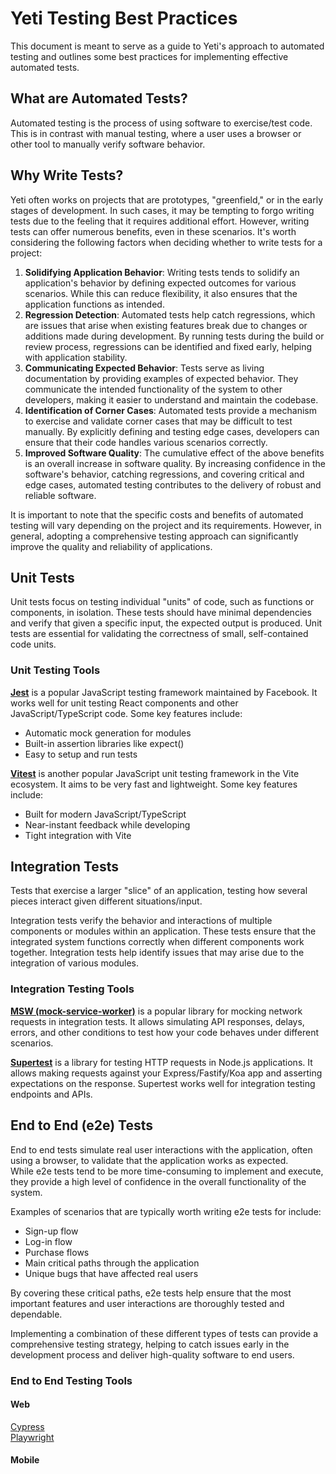 # Yeti Testing Best Practices

This document is meant to serve as a guide to Yeti's approach to automated testing and outlines some best practices for implementing effective automated tests.

## What are Automated Tests?

Automated testing is the process of using software to exercise/test code. This is in contrast with manual testing, where a user uses a browser or other tool to manually verify software behavior.

## Why Write Tests?

Yeti often works on projects that are prototypes, "greenfield," or in the early stages of development. In such cases, it may be tempting to forgo writing tests due to the feeling that it requires additional effort. However, writing tests can offer numerous benefits, even in these scenarios. It's worth considering the following factors when deciding whether to write tests for a project:

1. **Solidifying Application Behavior**: Writing tests tends to solidify an application's behavior by defining expected outcomes for various scenarios. While this can reduce flexibility, it also ensures that the application functions as intended.
2. **Regression Detection**: Automated tests help catch regressions, which are issues that arise when existing features break due to changes or additions made during development. By running tests during the build or review process, regressions can be identified and fixed early, helping with application stability.
3. **Communicating Expected Behavior**: Tests serve as living documentation by providing examples of expected behavior. They communicate the intended functionality of the system to other developers, making it easier to understand and maintain the codebase.
4. **Identification of Corner Cases**: Automated tests provide a mechanism to exercise and validate corner cases that may be difficult to test manually. By explicitly defining and testing edge cases, developers can ensure that their code handles various scenarios correctly.
5. **Improved Software Quality**: The cumulative effect of the above benefits is an overall increase in software quality. By increasing confidence in the software's behavior, catching regressions, and covering critical and edge cases, automated testing contributes to the delivery of robust and reliable software.

It is important to note that the specific costs and benefits of automated testing will vary depending on the project and its requirements. However, in general, adopting a comprehensive testing approach can significantly improve the quality and reliability of applications.

## Unit Tests

Unit tests focus on testing individual "units" of code, such as functions or components, in isolation. These tests should have minimal dependencies and verify that given a specific input, the expected output is produced. Unit tests are essential for validating the correctness of small, self-contained code units.

### Unit Testing Tools

**[Jest](https://jestjs.io/)** is a popular JavaScript testing framework maintained by Facebook. It works well for unit testing React components and other JavaScript/TypeScript code. Some key features include:

- Automatic mock generation for modules
- Built-in assertion libraries like expect()
- Easy to setup and run tests

**[Vitest](https://vitest.dev/)** is another popular JavaScript unit testing framework in the Vite ecosystem. It aims to be very fast and lightweight. Some key features include:

- Built for modern JavaScript/TypeScript
- Near-instant feedback while developing
- Tight integration with Vite

## Integration Tests

Tests that exercise a larger "slice" of an application, testing how several pieces interact given different situations/input.

Integration tests verify the behavior and interactions of multiple components or modules within an application. These tests ensure that the integrated system functions correctly when different components work together. Integration tests help identify issues that may arise due to the integration of various modules.

### Integration Testing Tools

**[MSW (mock-service-worker)](https://mswjs.io/)** is a popular library for mocking network requests in integration tests. It allows simulating API responses, delays, errors, and other conditions to test how your code behaves under different scenarios.

**[Supertest](https://github.com/ladjs/supertest)** is a library for testing HTTP requests in Node.js applications. It allows making requests against your Express/Fastify/Koa app and asserting expectations on the response. Supertest works well for integration testing endpoints and APIs.

## End to End (e2e) Tests

End to end tests simulate real user interactions with the application, often using a browser, to validate that the application works as expected.  
While e2e tests tend to be more time-consuming to implement and execute, they provide a high level of confidence in the overall functionality of the system.

Examples of scenarios that are typically worth writing e2e tests for include:

- Sign-up flow
- Log-in flow
- Purchase flows
- Main critical paths through the application
- Unique bugs that have affected real users

By covering these critical paths, e2e tests help ensure that the most important features and user interactions are thoroughly tested and dependable.

Implementing a combination of these different types of tests can provide a comprehensive testing strategy, helping to catch issues early in the development process and deliver high-quality software to end users.

### End to End Testing Tools

#### Web

[Cypress](https://docs.cypress.io/guides/overview/why-cypress)  
[Playwright](https://playwright.dev/)

#### Mobile
